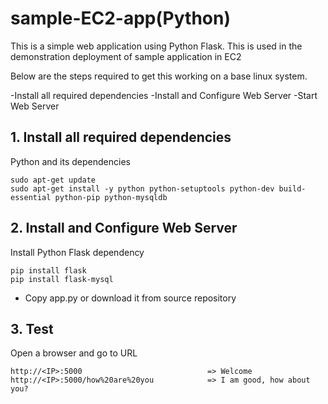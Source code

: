 # sample-EC2-app(Python)

This is a simple web application using Python Flask. This is used in the demonstration deployment of sample application in EC2

Below are the steps required to get this working on a base linux system.

  -Install all required dependencies
  -Install and Configure Web Server
  -Start Web Server
  
## 1. Install all required dependencies

Python and its dependencies

    sudo apt-get update
    sudo apt-get install -y python python-setuptools python-dev build-essential python-pip python-mysqldb
 
 ## 2. Install and Configure Web Server

Install Python Flask dependency

    pip install flask
    pip install flask-mysql

- Copy app.py or download it from source repository

## 3. Test

Open a browser and go to URL

    http://<IP>:5000                            => Welcome
    http://<IP>:5000/how%20are%20you            => I am good, how about you?
